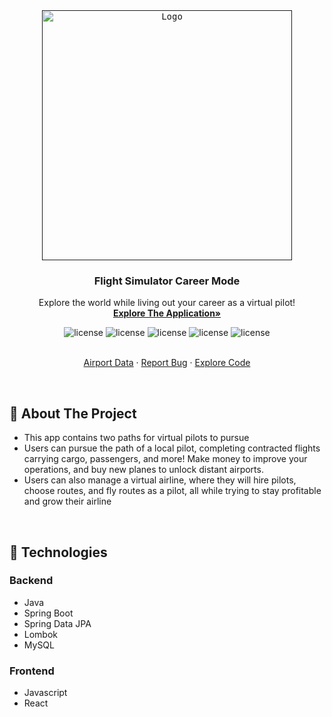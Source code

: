 <div align="center">
  <a href="">
    <kbd> <img src="https://user-images.githubusercontent.com/105665813/216509698-577f632b-ac82-4029-8c3e-dd1735a9aca7.png" alt="Logo" width="400"> </kbd>
  </a>

  <h3 align="center">Flight Simulator Career Mode</h3>

  <p align="center">
    Explore the world while living out your career as a virtual pilot!
    <br />
    <a href="https://jackson-wozniak.github.io/MSFS2020-Random-Flight-Generator/"><strong>Explore The Application»</strong></a>
    </br>
    <p>
      <img src="https://img.shields.io/github/commit-activity/m/Jackson-Wozniak/Flight-Sim-Career-Mode" alt="license" />
      <img src="https://img.shields.io/tokei/lines/github/Jackson-Wozniak/Flight-Sim-Career-Mode" alt="license" />
      <img src="https://img.shields.io/github/issues/Jackson-Wozniak/Flight-Sim-Career-Mode" alt="license" />
      <img src="https://img.shields.io/github/license/Jackson-Wozniak/Flight-Sim-Career-Mode" alt="license" />
      <img src="https://img.shields.io/github/languages/count/Jackson-Wozniak/Flight-Sim-Career-Mode?color=brightgreen" alt="license" />
    </p> 
    <br />
    <a href="https://ourairports.com/data/">Airport Data</a>
    ·
    <a href="https://github.com/Jackson-Wozniak/Flight-Sim-Career-Mode/issues">Report Bug</a>
    ·
    <a href="https://github.com/Jackson-Wozniak/Flight-Sim-Career-Mode/backend/src">Explore Code</a>
  </p>
</div>

<br/> 
<!-- -------------------------------------------------------------------------------------------------------------------------------------------- -->

## :pencil: About The Project <a name="Overview"></a>
* This app contains two paths for virtual pilots to pursue
* Users can pursue the path of a local pilot, completing contracted flights carrying cargo, passengers, and more! Make money to improve your operations,
  and buy new planes to unlock distant airports.
* Users can also manage a virtual airline, where they will hire pilots, choose routes, and fly routes as a pilot, all while trying to stay 
  profitable and grow their airline

<br/> 
<!-- -------------------------------------------------------------------------------------------------------------------------------------------- -->

## :iphone: Technologies <a name="Technologies"></a>

### Backend
* Java
* Spring Boot
* Spring Data JPA
* Lombok
* MySQL

### Frontend
* Javascript
* React

